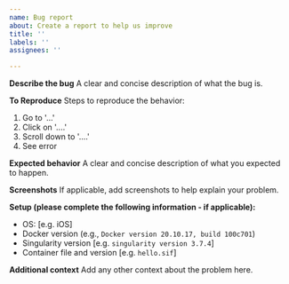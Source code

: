 ```yaml
---
name: Bug report
about: Create a report to help us improve
title: ''
labels: ''
assignees: ''

---
```


**Describe the bug**
A clear and concise description of what the bug is.

**To Reproduce**
Steps to reproduce the behavior:
1. Go to '...'
2. Click on '....'
3. Scroll down to '....'
4. See error

**Expected behavior**
A clear and concise description of what you expected to happen.

**Screenshots**
If applicable, add screenshots to help explain your problem.

**Setup (please complete the following information - if applicable):**
 - OS: [e.g. iOS]
 - Docker version (e.g., `Docker version 20.10.17, build 100c701`)
 - Singularity version [e.g. `singularity version 3.7.4`]
 - Container file and version [e.g. `hello.sif`]

**Additional context**
Add any other context about the problem here.

